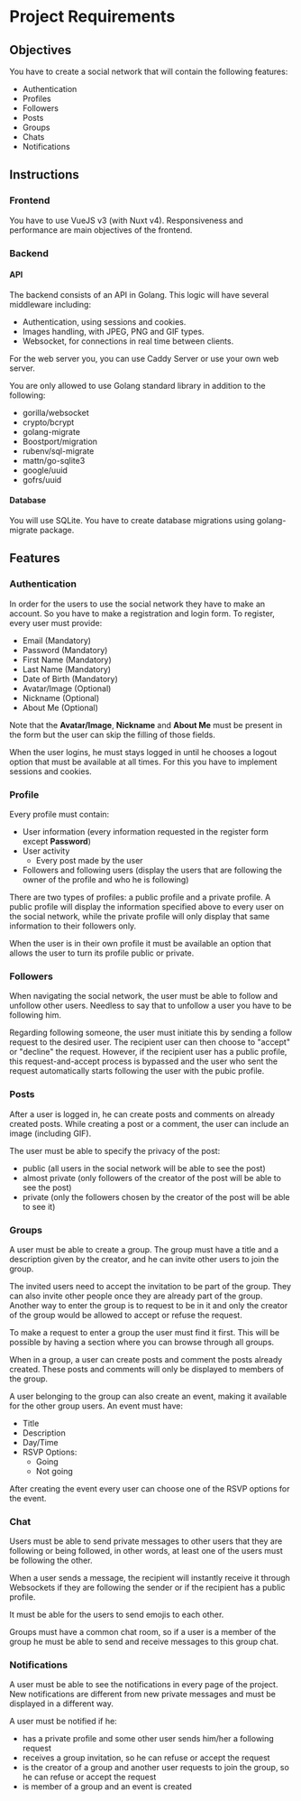 # Project Requirements

## Objectives

You have to create a social network that will contain the following features:
- Authentication
- Profiles
- Followers
- Posts
- Groups
- Chats
- Notifications

## Instructions

### Frontend

You have to use VueJS v3 (with Nuxt v4). Responsiveness and performance are main objectives of the frontend.

### Backend

#### API

The backend consists of an API in Golang. This logic will have several middleware including:
- Authentication, using sessions and cookies.
- Images handling, with JPEG, PNG and GIF types.
- Websocket, for connections in real time between clients.

For the web server you, you can use Caddy Server or use your own web server.

You are only allowed to use Golang standard library in addition to the following:
- gorilla/websocket
- crypto/bcrypt
- golang-migrate
- Boostport/migration
- rubenv/sql-migrate
- mattn/go-sqlite3
- google/uuid
- gofrs/uuid

#### Database

You will use SQLite. You have to create database migrations using golang-migrate package.

## Features

### Authentication

In order for the users to use the social network they have to make an account. So you have to make a registration and login form. To register, every user must provide:
- Email (Mandatory)
- Password (Mandatory)
- First Name (Mandatory)
- Last Name (Mandatory)
- Date of Birth (Mandatory)
- Avatar/Image (Optional)
- Nickname (Optional)
- About Me (Optional)

Note that the **Avatar/Image**, **Nickname** and **About Me** must be present in the form but the user can skip the filling of those fields.

When the user logins, he must stays logged in until he chooses a logout option that must be available at all times. For this you have to implement sessions and cookies.

### Profile

Every profile must contain:
- User information (every information requested in the register form except **Password**)
- User activity
  * Every post made by the user
- Followers and following users (display the users that are following the owner of the profile and who he is following)

There are two types of profiles: a public profile and a private profile. A public profile will display the information specified above to every user on the social network, while the private profile will only display that same information to their followers only.

When the user is in their own profile it must be available an option that allows the user to turn its profile public or private.

### Followers

When navigating the social network, the user must be able to follow and unfollow other users. Needless to say that to unfollow a user you have to be following him.

Regarding following someone, the user must initiate this by sending a follow request to the desired user. The recipient user can then choose to "accept" or "decline" the request. However, if the recipient user has a public profile, this request-and-accept process is bypassed and the user who sent the request automatically starts following the user with the pubic profile.

### Posts

After a user is logged in, he can create posts and comments on already created posts. While creating a post or a comment, the user can include an image (including GIF).

The user must be able to specify the privacy of the post:
- public (all users in the social network will be able to see the post)
- almost private (only followers of the creator of the post will be able to see the post)
- private (only the followers chosen by the creator of the post will be able to see it)

### Groups

A user must be able to create a group. The group must have a title and a description given by the creator, and he can invite other users to join the group.

The invited users need to accept the invitation to be part of the group. They can also invite other people once they are already part of the group. Another way to enter the group is to request to be in it and only the creator of the group would be allowed to accept or refuse the request.

To make a request to enter a group the user must find it first. This will be possible by having a section where you can browse through all groups.

When in a group, a user can create posts and comment the posts already created. These posts and comments will only be displayed to members of the group.

A user belonging to the group can also create an event, making it available for the other group users. An event must have:
- Title
- Description
- Day/Time
- RSVP Options:
  * Going
  * Not going

After creating the event every user can choose one of the RSVP options for the event.

### Chat

Users must be able to send private messages to other users that they are following or being followed, in other words, at least one of the users must be following the other.

When a user sends a message, the recipient will instantly receive it through Websockets if they are following the sender or if the recipient has a public profile.

It must be able for the users to send emojis to each other.

Groups must have a common chat room, so if a user is a member of the group he must be able to send and receive messages to this group chat.

### Notifications

A user must be able to see the notifications in every page of the project. New notifications are different from new private messages and must be displayed in a different way.

A user must be notified if he:
- has a private profile and some other user sends him/her a following request
- receives a group invitation, so he can refuse or accept the request
- is the creator of a group and another user requests to join the group, so he can refuse or accept the request
- is member of a group and an event is created
